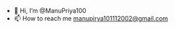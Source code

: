 - 👋 Hi, I’m @ManuPriya100
- 📫 How to reach me manupirya101112002@gmail.com

<!---
ManuPriya100/ManuPriya100 is a ✨ special ✨ repository because its `README.md` (this file) appears on your GitHub profile.
You can click the Preview link to take a look at your changes.
--->
